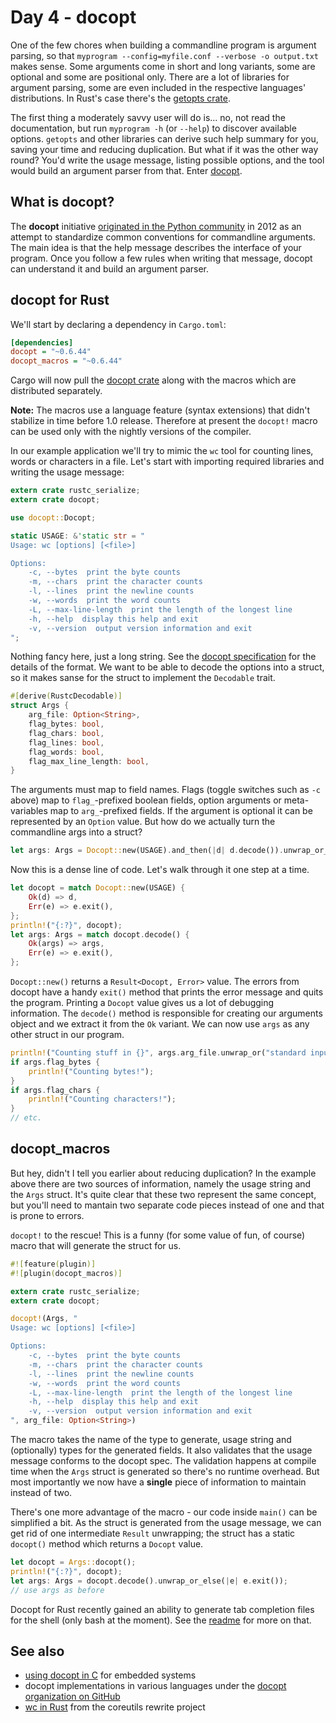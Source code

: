 # Day 4 - docopt

One of the few chores when building a commandline program is argument parsing, so that `myprogram --config=myfile.conf --verbose -o output.txt` makes sense. Some arguments come in short and long variants, some are optional and some are positional only. There are a lot of libraries for argument parsing, some are even included in the respective languages' distributions. In Rust's case there's the [getopts crate](https://crates.io/crates/getopts).

The first thing a moderately savvy user will do is... no, not read the documentation, but run `myprogram -h` (or `--help`) to discover available options. `getopts` and other libraries can derive such help summary for you, saving your time and reducing duplication. But what if it was the other way round? You'd write the usage message, listing possible options, and the tool would build an argument parser from that. Enter [docopt](http://docopt.org/).

What is docopt?
---------------

The **docopt** initiative [originated in the Python community](https://www.youtube.com/watch?v=pXhcPJK5cMc) in 2012 as an attempt to standardize common conventions for commandline arguments. The main idea is that the help message describes the interface of your program. Once you follow a few rules when writing that message, docopt can understand it and build an argument parser.

docopt for Rust
---------------

We'll start by declaring a dependency in `Cargo.toml`:

```ini
[dependencies]
docopt = "~0.6.44"
docopt_macros = "~0.6.44"
```

Cargo will now pull the [docopt crate](https://crates.io/crates/docopt) along with the macros which are distributed separately.

**Note:** The macros use a language feature (syntax extensions) that didn't stabilize in time before 1.0 release. Therefore at present the `docopt!` macro can be used only with the nightly versions of the compiler.

In our example application we'll try to mimic the `wc` tool for counting lines, words or characters in a file. Let's start with importing required libraries and writing the usage message:

```rust
extern crate rustc_serialize;
extern crate docopt;

use docopt::Docopt;

static USAGE: &'static str = "
Usage: wc [options] [<file>]

Options:
    -c, --bytes  print the byte counts
    -m, --chars  print the character counts
    -l, --lines  print the newline counts
    -w, --words  print the word counts
    -L, --max-line-length  print the length of the longest line
    -h, --help  display this help and exit
    -v, --version  output version information and exit
";
```

Nothing fancy here, just a long string. See the [docopt specification](http://docopt.org/) for the details of the format. We want to be able to decode the options into a struct, so it makes sanse for the struct to implement the `Decodable` trait.

```rust
#[derive(RustcDecodable)]
struct Args {
    arg_file: Option<String>,
    flag_bytes: bool,
    flag_chars: bool,
    flag_lines: bool,
    flag_words: bool,
    flag_max_line_length: bool,
}
```

The arguments must map to field names. Flags (toggle switches such as `-c` above) map to `flag_`-prefixed boolean fields, option arguments or meta-variables map to `arg_`-prefixed fields. If the argument is optional it can be represented by an `Option` value. But how do we actually turn the commandline args into a struct?

```rust
let args: Args = Docopt::new(USAGE).and_then(|d| d.decode()).unwrap_or_else(|e| e.exit());
```

Now this is a dense line of code. Let's walk through it one step at a time.

```rust
let docopt = match Docopt::new(USAGE) {
    Ok(d) => d,
    Err(e) => e.exit(),
};
println!("{:?}", docopt);
let args: Args = match docopt.decode() {
    Ok(args) => args,
    Err(e) => e.exit(),
};
```

`Docopt::new()` returns a `Result<Docopt, Error>` value. The errors from docopt have a handy `exit()` method that prints the error message and quits the program. Printing a `Docopt` value gives us a lot of debugging information. The `decode()` method is responsible for creating our arguments object and we extract it from the `Ok` variant. We can now use `args` as any other struct in our program.

```rust
println!("Counting stuff in {}", args.arg_file.unwrap_or("standard input".to_string()));
if args.flag_bytes {
    println!("Counting bytes!");
}
if args.flag_chars {
    println!("Counting characters!");
}
// etc.
```

docopt_macros
-------------

But hey, didn't I tell you earlier about reducing duplication? In the example above there are two sources of information, namely the usage string and the `Args` struct. It's quite clear that these two represent the same concept, but you'll need to mantain two separate code pieces instead of one and that is prone to errors.

`docopt!` to the rescue! This is a funny (for some value of fun, of course) macro that will generate the struct for us.

```rust
#![feature(plugin)]
#![plugin(docopt_macros)]

extern crate rustc_serialize;
extern crate docopt;

docopt!(Args, "
Usage: wc [options] [<file>]

Options:
    -c, --bytes  print the byte counts
    -m, --chars  print the character counts
    -l, --lines  print the newline counts
    -w, --words  print the word counts
    -L, --max-line-length  print the length of the longest line
    -h, --help  display this help and exit
    -v, --version  output version information and exit
", arg_file: Option<String>)
```

The macro takes the name of the type to generate, usage string and (optionally) types for the generated fields. It also validates that the usage message conforms to the docopt spec. The validation happens at compile time when the `Args` struct is generated so there's no runtime overhead. But most importantly we now have a **single** piece of information to maintain instead of two.

There's one more advantage of the macro - our code inside `main()` can be simplified a bit. As the struct is generated from the usage message, we can get rid of one intermediate `Result` unwrapping; the struct has a static `docopt()` method which returns a `Docopt` value.

```rust
let docopt = Args::docopt();
println!("{:?}", docopt);
let args: Args = docopt.decode().unwrap_or_else(|e| e.exit());
// use args as before
```

Docopt for Rust recently gained an ability to generate tab completion files for the shell (only bash at the moment). See the [readme](https://github.com/docopt/docopt.rs#tab-completion-support) for more on that.

See also
--------

 * [using docopt in C](http://kblomqvist.github.io/2013/03/21/creating-beatiful-command-line-interfaces-for-embedded-systems-part1/) for embedded systems
 * docopt implementations in various languages under the [docopt organization on GitHub](https://github.com/docopt)
 * [wc in Rust](https://github.com/uutils/coreutils/blob/master/src/wc/wc.rs) from the coreutils rewrite project
